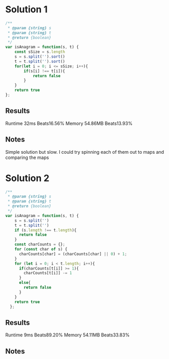 # Solution 1  

```javascript
/**
 * @param {string} s
 * @param {string} t
 * @return {boolean}
 */
var isAnagram = function(s, t) {
    const sSize = s.length
    s = s.split('').sort()
    t = t.split('').sort()
    for(let i = 0; i <= sSize; i++){
        if(s[i] !== t[i]){
            return false
        }
    }
    return true
};
```

## Results 
Runtime 32ms Beats16.56%
Memory  54.86MB Beats13.93%

## Notes 
Simple solution but slow. I could try spinning each of them out to maps and comparing the maps

# Solution 2
```javascript
/**
 * @param {string} s
 * @param {string} t
 * @return {boolean}
 */
var isAnagram = function(s, t) {
    s = s.split('')
    t = t.split('')
    if (s.length !== t.length){
      return false
    }
    const charCounts = {};
    for (const char of s) {
      charCounts[char] = (charCounts[char] || 0) + 1;
    }
    for (let i = 0; i < t.length; i++){
      if(charCounts[t[i]] >= 1){
        charCounts[t[i]] -= 1
      }
      else{
        return false
      }
    }
    return true
  };
```

## Results
Runtime 9ms Beats89.20%
Memory 54.11MB  Beats33.83%

## Notes
